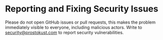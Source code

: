 # Reporting and Fixing Security Issues

Please do not open GitHub issues or pull requests, this makes the problem immediately visible to everyone, including malicious actors. Write to security@prostokust.com to report security vulnerabilities.
